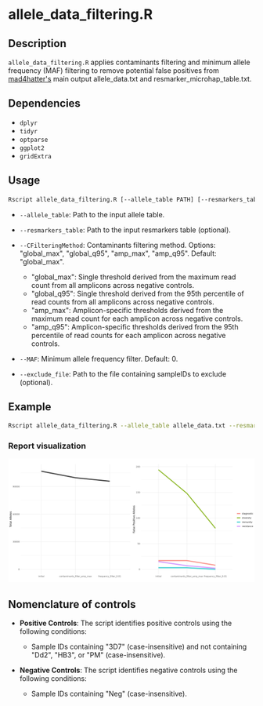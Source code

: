 # allele_data_filtering.R

## Description

`allele_data_filtering.R` applies contaminants filtering and minimum allele frequency (MAF) filtering to remove potential false positives from [mad4hatter's](https://github.com/EPPIcenter/mad4hatter) main output allele_data.txt and resmarker_microhap_table.txt.

## Dependencies

- `dplyr`
- `tidyr`
- `optparse`
- `ggplot2`
- `gridExtra`

## Usage

```bash
Rscript allele_data_filtering.R [--allele_table PATH] [--resmarkers_table PATH] [--CFilteringMethod METHOD] [--MAF VALUE] [--exclude_file PATH]
```

- `--allele_table`: Path to the input allele table.

- `--resmarkers_table`: Path to the input resmarkers table (optional).

- `--CFilteringMethod`: Contaminants filtering method. Options: "global_max", "global_q95", "amp_max", "amp_q95". Default: "global_max".

  - "global_max": Single threshold derived from the maximum read count from all amplicons across negative controls.
  - "global_q95": Single threshold derived from the 95th percentile of read counts from all amplicons across negative controls.
  - "amp_max": Amplicon-specific thresholds derived from the maximum read count for each amplicon across negative controls.
  - "amp_q95": Amplicon-specific thresholds derived from the 95th percentile of read counts for each amplicon across negative controls.

- `--MAF`: Minimum allele frequency filter. Default: 0.

- `--exclude_file`: Path to the file containing sampleIDs to exclude (optional).

## Example

```bash
Rscript allele_data_filtering.R --allele_table allele_data.txt --resmarkers_table resmarker_microhap_table.txt --CFilteringMethod global_max --MAF 0.01 --exclude_file samples_to_exclude.txt
```
### Report visualization
![report_visualization.jpg](https://github.com/manuelgug/allele_data_filtering.R/blob/main/report_visualization.png)

## Nomenclature of controls

- **Positive Controls**: The script identifies positive controls using the following conditions:
  - Sample IDs containing "3D7" (case-insensitive) and not containing "Dd2", "HB3", or "PM" (case-insensitive).

- **Negative Controls**: The script identifies negative controls using the following conditions:
  - Sample IDs containing "Neg" (case-insensitive).
